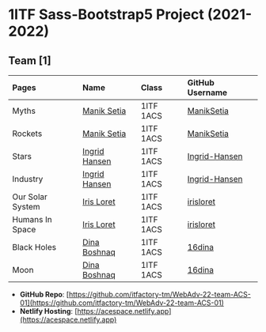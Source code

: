 # 1ITF Sass-Bootstrap5 Project (2021-2022)

## Team [1]

| Pages            | Name                                                     | Class     | GitHub Username                                   |
|:-----------------|:---------------------------------------------------------|:----------|:--------------------------------------------------|
| Myths            | [Manik Setia](mailto:r0912182@student.thomasmore.be)     | 1ITF 1ACS | [ManikSetia](https://github.com/ManikSetia)       |
| Rockets          | [Manik Setia](mailto:r0912182@student.thomasmore.be)     | 1ITF 1ACS | [ManikSetia](https://github.com/ManikSetia)       |
| Stars            | [Ingrid Hansen](mailto:r0879034@student.thomasmore.be)   | 1ITF 1ACS | [Ingrid-Hansen](https://github.com/Ingrid-Hansen) |
| Industry         | [Ingrid Hansen](mailto:r0879034@student.thomasmore.be)   | 1ITF 1ACS | [Ingrid-Hansen](https://github.com/Ingrid-Hansen) |
| Our Solar System | [Iris Loret](mailto:r0889640@student.thomasmore.be)      | 1ITF 1ACS | [irisloret](https://github.com/irisloret)         |
| Humans In Space  | [Iris Loret](mailto:r0889640@student.thomasmore.be)      | 1ITF 1ACS | [irisloret](https://github.com/irisloret)         |
| Black Holes      | [Dina Boshnaq](mailto:r0823887@student.thomasmore.be)    | 1ITF 1ACS | [16dina](https://github.com/16dina)               |
| Moon             | [Dina Boshnaq](mailto:r0823887@student.thomasmore.be)    | 1ITF 1ACS | [16dina](https://github.com/16dina)               |

- **GitHub Repo**: [https://github.com/itfactory-tm/WebAdv-22-team-ACS-01](https://github.com/itfactory-tm/WebAdv-22-team-ACS-01)
- **Netlify Hosting**: [https://acespace.netlify.app](https://acespace.netlify.app)
